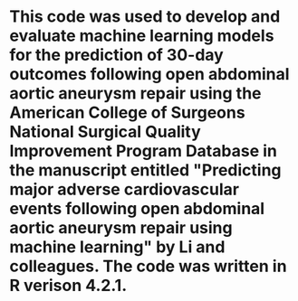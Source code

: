 # This code was used to develop and evaluate machine learning models for the prediction of 30-day outcomes following open abdominal aortic aneurysm repair using the American College of Surgeons National Surgical Quality Improvement Program Database in the manuscript entitled "Predicting major adverse cardiovascular events following open abdominal aortic aneurysm repair using machine learning" by Li and colleagues. The code was written in R verison 4.2.1.
